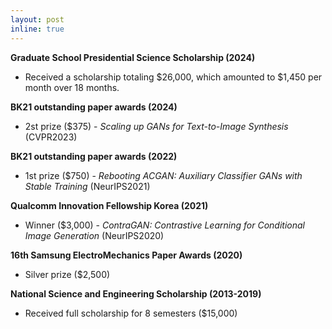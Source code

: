 ```yaml
---
layout: post
inline: true
---
```


**Graduate School Presidential Science Scholarship (2024)**
- Received a scholarship totaling $26,000, which amounted to $1,450 per month over 18 months.  

**BK21 outstanding paper awards (2024)**
- 2st prize ($375) \- *Scaling up GANs for Text-to-Image Synthesis* (CVPR2023)

**BK21 outstanding paper awards (2022)**
- 1st prize ($750) \- *Rebooting ACGAN: Auxiliary Classifier GANs with Stable Training* (NeurIPS2021)

**Qualcomm Innovation Fellowship Korea (2021)**
- Winner ($3,000) \- *ContraGAN: Contrastive Learning for Conditional Image Generation* (NeurIPS2020)

**16th Samsung Electro­Mechanics Paper Awards (2020)**
- Silver prize ($2,500)

**National Science and Engineering Scholarship (2013-2019)**
- Received full scholarship for 8 semesters ($15,000)